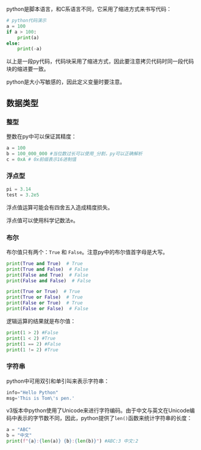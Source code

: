 
python是脚本语言，和C系语言不同，它采用了缩进方式来书写代码：

```python
# python代码演示
a = 100
if a > 100:
	print(a)
else:
	print(-a)
```

以上是一段py代码，代码块采用了缩进方式，因此要注意拷贝代码时同一段代码块的缩进要一致。

python是大小写敏感的，因此定义变量时要注意。

## 数据类型

### 整型

整数在py中可以保证其精度：
```python
a = 100
b = 100_000_000 #当位数过长可以使用_分割，py可以正确解析
c = 0xA # 0x前缀表示16进制值
```

### 浮点型

```python
pi = 3.14
test = 3.2e5
```

浮点值运算可能会有四舍五入造成精度损失。

浮点值可以使用科学记数法`e`。

### 布尔

布尔值只有两个：`True` 和 `False`。注意py中的布尔值首字母是大写。

```python
print(True and True)  # True
print(True and False)  # False
print(False and True)  # False
print(False and False)  # False

print(True or True)  # True
print(True or False)  # True
print(False or True)  # True
print(False or False)  # False
```

逻辑运算的结果就是布尔值：

```python
print(1 > 2) #False
print(1 < 2) #True
print(1 == 2) #False
print(1 != 2) #True
```

### 字符串

python中可用双引和单引叫来表示字符串：

```python
info="Hello Python"
msg='This is Tom\'s pen.'
```

v3版本中python使用了Unicode来进行字符编码。由于中文与英文在Unicode编码中表示的字节数不同，因此，python提供了`len()`函数来统计字符串的长度：

```python
a = "ABC"
b = "中文"
print(f"{a}:{len(a)} {b}:{len(b)}") #ABC:3 中文:2
```
